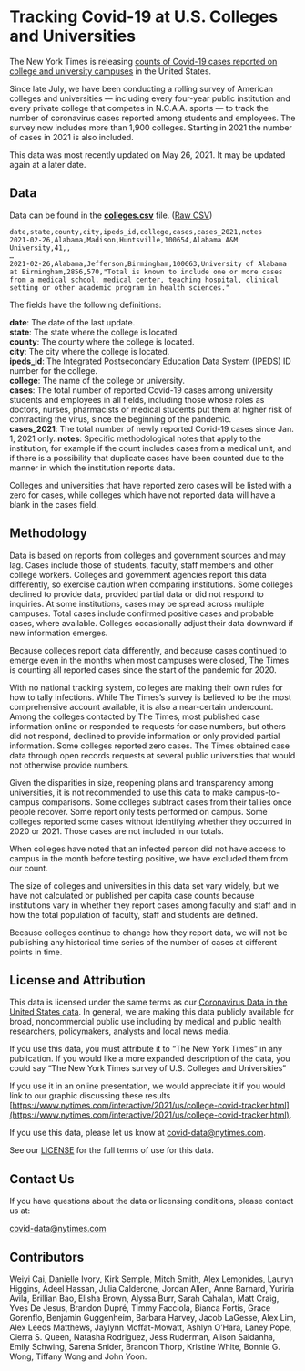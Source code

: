 # Tracking Covid-19 at U.S. Colleges and Universities

The New York Times is releasing [counts of Covid-19 cases reported on college and university campuses](https://www.nytimes.com/interactive/2021/us/college-covid-tracker.html) in the United States.

Since late July, we have been conducting a rolling survey of American colleges and universities — including every four-year public institution and every private college that competes in N.C.A.A. sports — to track the number of coronavirus cases reported among students and employees. The survey now includes more than 1,900 colleges. Starting in 2021 the number of cases in 2021 is also included.

This data was most recently updated on May 26, 2021. It may be updated again at a later date.

## Data

Data can be found in the **[colleges.csv](colleges.csv)** file. ([Raw CSV](https://raw.githubusercontent.com/nytimes/covid-19-data/master/colleges/colleges.csv))

```
date,state,county,city,ipeds_id,college,cases,cases_2021,notes
2021-02-26,Alabama,Madison,Huntsville,100654,Alabama A&M University,41,,
…
2021-02-26,Alabama,Jefferson,Birmingham,100663,University of Alabama at Birmingham,2856,570,"Total is known to include one or more cases from a medical school, medical center, teaching hospital, clinical setting or other academic program in health sciences."
```

The fields have the following definitions:

**date**: The date of the last update.  
**state**: The state where the college is located.  
**county**: The county where the college is located.  
**city**: The city where the college is located.  
**ipeds_id**: The Integrated Postsecondary Education Data System (IPEDS) ID number for the college.  
**college**: The name of the college or university.  
**cases**: The total number of reported Covid-19 cases among university students and employees in all fields, including those whose roles as doctors, nurses, pharmacists or medical students put them at higher risk of contracting the virus, since the beginning of the pandemic.  
**cases_2021**: The total number of newly reported Covid-19 cases since Jan. 1, 2021 only.
**notes**: Specific methodological notes that apply to the institution, for example if the count includes cases from a medical unit, and if there is a possibility that duplicate cases have been counted due to the manner in which the institution reports data.   

Colleges and universities that have reported zero cases will be listed with a zero for cases, while colleges which have not reported data will have a blank in the cases field.

## Methodology

Data is based on reports from colleges and government sources and may lag. Cases include those of students, faculty, staff members and other college workers. Colleges and government agencies report this data differently, so exercise caution when comparing institutions. Some colleges declined to provide data, provided partial data or did not respond to inquiries. At some institutions, cases may be spread across multiple campuses. Total cases include confirmed positive cases and probable cases, where available. Colleges occasionally adjust their data downward if new information emerges.

Because colleges report data differently, and because cases continued to emerge even in the months when most campuses were closed, The Times is counting all reported cases since the start of the pandemic for 2020.

With no national tracking system, colleges are making their own rules for how to tally infections. While The Times’s survey is believed to be the most comprehensive account available, it is also a near-certain undercount. Among the colleges contacted by The Times, most published case information online or responded to requests for case numbers, but others did not respond, declined to provide information or only provided partial information. Some colleges reported zero cases. The Times obtained case data through open records requests at several public universities that would not otherwise provide numbers.

Given the disparities in size, reopening plans and transparency among universities, it is not recommended to use this data to make campus-to-campus comparisons. Some colleges subtract cases from their tallies once people recover. Some report only tests performed on campus. Some colleges reported some cases without identifying whether they occurred in 2020 or 2021. Those cases are not included in our totals.

When colleges have noted that an infected person did not have access to campus in the month before testing positive, we have excluded them from our count.

The size of colleges and universities in this data set vary widely, but we have not calculated or published per capita case counts because institutions vary in whether they report cases among faculty and staff and in how the total population of faculty, staff and students are defined.

Because colleges continue to change how they report data, we will not be publishing any historical time series of the number of cases at different points in time. 

## License and Attribution

This data is licensed under the same terms as our [Coronavirus Data in the United States data](https://github.com/nytimes/covid-19-data). In general, we are making this data publicly available for broad, noncommercial public use including by medical and public health researchers, policymakers, analysts and local news media.

If you use this data, you must attribute it to “The New York Times” in any publication. If you would like a more expanded description of the data, you could say “The New York Times survey of U.S. Colleges and Universities”

If you use it in an online presentation, we would appreciate it if you would link to our graphic discussing these results [https://www.nytimes.com/interactive/2021/us/college-covid-tracker.html](https://www.nytimes.com/interactive/2021/us/college-covid-tracker.html).

If you use this data, please let us know at covid-data@nytimes.com.

See our [LICENSE](https://github.com/nytimes/covid-19-data/blob/master/LICENSE) for the full terms of use for this data.

## Contact Us

If you have questions about the data or licensing conditions, please contact us at:

covid-data@nytimes.com

## Contributors

Weiyi Cai, Danielle Ivory, Kirk Semple, Mitch Smith, Alex Lemonides, Lauryn Higgins, Adeel Hassan, Julia Calderone, Jordan Allen, Anne Barnard, Yuriria Avila, Brillian Bao, Elisha Brown, Alyssa Burr, Sarah Cahalan, Matt Craig, Yves De Jesus, Brandon Dupré, Timmy Facciola, Bianca Fortis, Grace Gorenflo, Benjamin Guggenheim, Barbara Harvey, Jacob LaGesse, Alex Lim, Alex Leeds Matthews, Jaylynn Moffat-Mowatt, Ashlyn O’Hara, Laney Pope, Cierra S. Queen, Natasha Rodriguez, Jess Ruderman, Alison Saldanha, Emily Schwing, Sarena Snider, Brandon Thorp, Kristine White, Bonnie G. Wong, Tiffany Wong and John Yoon.